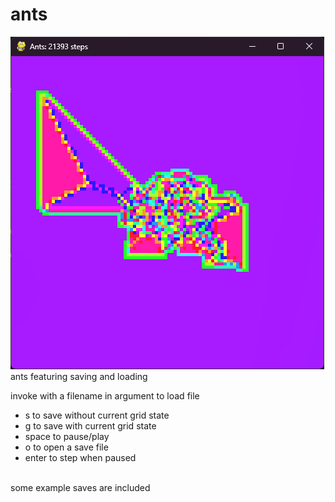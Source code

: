 # ants
![img](ants.png)
<br>
ants
featuring saving and loading

invoke with a filename in argument to load file
- s     to save without current grid state
- g     to save with current grid state
- space to pause/play
- o     to open a save file
- enter to step when paused

<br>
some example saves are included
